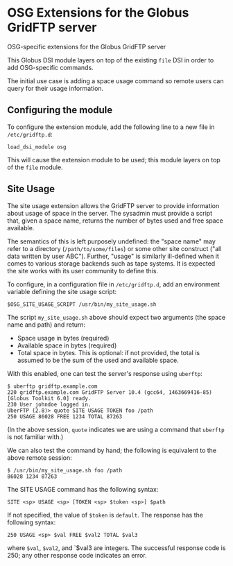 # OSG Extensions for the Globus GridFTP server
OSG-specific extensions for the Globus GridFTP server

This Globus DSI module layers on top of the existing `file` DSI in order to add OSG-specific commands.

The initial use case is adding a space usage command so remote users can query for their usage information.

## Configuring the module

To configure the extension module, add the following line to a new file in `/etc/gridftp.d`:

```
load_dsi_module osg
```

This will cause the extension module to be used; this module layers on top of the `file` module.

## Site Usage
The site usage extension allows the GridFTP server to provide information about usage of space in the server.  The sysadmin must provide a script that, given a space name, returns the number of bytes used and free space available.

The semantics of this is left purposely undefined: the "space name" may refer to a directory (`/path/to/some/files`) or some other site construct ("all data written by user ABC").  Further, "usage" is similarly ill-defined when it comes to various storage backends such as tape systems.  It is expected the site works with its user community to define this.

To configure, in a configuration file in `/etc/gridftp.d`, add an environment variable defining the site usage script:
```
$OSG_SITE_USAGE_SCRIPT /usr/bin/my_site_usage.sh
```

The script `my_site_usage.sh` above should expect two arguments (the space name and path) and return:
- Space usage in bytes (required)
- Available space in bytes (required)
- Total space in bytes.  This is optional: if not provided, the total is assumed to be the sum of the used and available space.

With this enabled, one can test the server's response using `uberftp`:
```
$ uberftp gridftp.example.com
220 gridftp.example.com GridFTP Server 10.4 (gcc64, 1463669416-85) [Globus Toolkit 6.0] ready.
230 User johndoe logged in.
UberFTP (2.8)> quote SITE USAGE TOKEN foo /path
250 USAGE 86028 FREE 1234 TOTAL 87263
```

(In the above session, `quote` indicates we are using a command that `uberftp` is not familiar with.)

We can also test the command by hand; the following is equivalent to the above remote session:
```
$ /usr/bin/my_site_usage.sh foo /path
86028 1234 87263
```

The SITE USAGE command has the following syntax:

```
SITE <sp> USAGE <sp> [TOKEN <sp> $token <sp>] $path
```
If not specified, the value of `$token` is `default`.  The response has the following syntax:

```
250 USAGE <sp> $val FREE $val2 TOTAL $val3
```

where `$val`, `$val2`, and `$val3 are integers.  The successful response code is 250; any other response code indicates an error.

